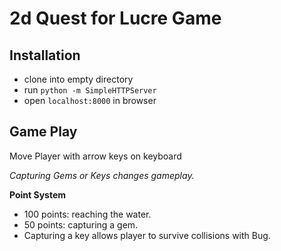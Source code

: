 # 2d Quest for Lucre Game

## Installation

- clone into empty directory
- run ```python -m SimpleHTTPServer```
- open ```localhost:8000``` in browser
     
## Game Play

Move Player with arrow keys on keyboard

_Capturing Gems or Keys changes gameplay._

**Point System**

- 100 points: reaching the water.
- 50 points: capturing a gem.
- Capturing a key allows player to survive collisions with Bug.